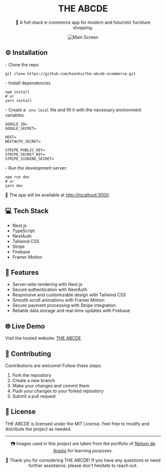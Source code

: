 <h1 align="center">THE ABCDE</h1>

<p align="center">🚀 A full-stack e-commerce app for modern and futuristic furniture shopping.</p>

<p align="center"><img src="https://user-images.githubusercontent.com/99097883/209477855-68f93f93-9e1c-4521-8e5e-dc4640767df1.png" alt="Main Screen"></p>

<h2>⚙️ Installation</h2>

<p>- Clone the repo</p>
<pre><code>git clone https://github.com/bienku/the-abcde-ecommerce.git</code></pre>

<p>- Install dependencies</p>
<pre><code>npm install
# or
yarn install</code></pre>

<p>- Create a <code>.env.local</code> file and fill it with the necessary environment variables.</p>

<pre><code>GOOGLE_ID=
GOOGLE_SECRET=

HOST=
NEXTAUTH_SECRET=

STRIPE_PUBLIC_KEY=
STRIPE_SECRET_KEY=
STRIPE_SIGNING_SECRET=
</code></pre>

<p>- Run the development server:</p>
<pre><code>npm run dev
# or
yarn dev
</code></pre>

<p>🔗 The app will be available at <a href="http://localhost:3000">http://localhost:3000</a>.</p>

<h2>💻 Tech Stack</h2>

<ul>
  <li>Next.js</li>
  <li>TypeScript</li>
  <li>NextAuth</li>
  <li>Tailwind CSS</li>
  <li>Stripe</li>
  <li>Firebase</li>
  <li>Framer Motion</li>
</ul>

<h2>🌟 Features</h2>

<ul>
  <li>Server-side rendering with Next.js</li>
  <li>Secure authentication with NextAuth</li>
  <li>Responsive and customizable design with Tailwind CSS</li>
  <li>Smooth scroll animations with Framer Motion</li>
  <li>Secure payment processing with Stripe integration</li>
  <li>Reliable data storage and real-time updates with Firebase</li>
</ul>

<h2>🌐 Live Demo</h2>

<p>Visit the hosted website: <a href="https://the-abcde-ecommerce.vercel.app">THE ABCDE</a></p>

<h2>🤝 Contributing</h2>

<p>Contributions are welcome! Follow these steps:</p>
<ol>
  <li>Fork the repository</li>
  <li>Create a new branch</li>
  <li>Make your changes and commit them</li>
  <li>Push your changes to your forked repository</li>
  <li>Submit a pull request</li>
</ol>

<h2>📄 License</h2>

<p>THE ABCDE is licensed under the MIT License. Feel free to modify and distribute the project as needed.</p>

<hr>

<p align="center">📷 Images used in this project are taken from the portfolio of <a href="https://www.behance.net/nelsondearaujodesign">Nelson de Araújo</a> for learning purposes.</p>

<p align="center">🙌 Thank you for considering THE ABCDE! If you have any questions or need further assistance, please don't hesitate to reach out.</p>
